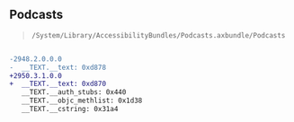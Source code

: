 ## Podcasts

> `/System/Library/AccessibilityBundles/Podcasts.axbundle/Podcasts`

```diff

-2948.2.0.0.0
-  __TEXT.__text: 0xd878
+2950.3.1.0.0
+  __TEXT.__text: 0xd870
   __TEXT.__auth_stubs: 0x440
   __TEXT.__objc_methlist: 0x1d38
   __TEXT.__cstring: 0x31a4

```
